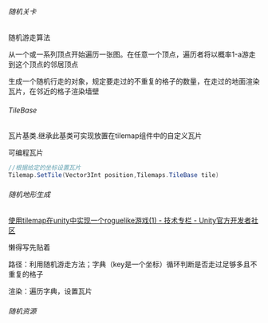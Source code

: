 ###### 随机关卡

随机游走算法

从一个或一系列顶点开始遍历一张图。在任意一个顶点，遍历者将以概率1-a游走到这个顶点的邻居顶点

生成一个随机行走的对象，规定要走过的不重复的格子的数量，在走过的地面渲染瓦片，在邻近的格子渲染墙壁

###### TileBase

瓦片基类.继承此基类可实现放置在tilemap组件中的自定义瓦片

可编程瓦片

```c#
//根据给定的坐标设置瓦片
Tilemap.SetTile(Vector3Int position,Tilemaps.TileBase tile)
```

###### 随机地形生成

[使用tilemap在unity中实现一个roguelike游戏(1) - 技术专栏 - Unity官方开发者社区](https://developer.unity.cn/projects/5d504427edbc2a001f5c3ee8)

懒得写先贴着

路径：利用随机游走方法；字典（key是一个坐标）循环判断是否走过足够多且不重复的格子

渲染：遍历字典，设置瓦片

###### 随机资源